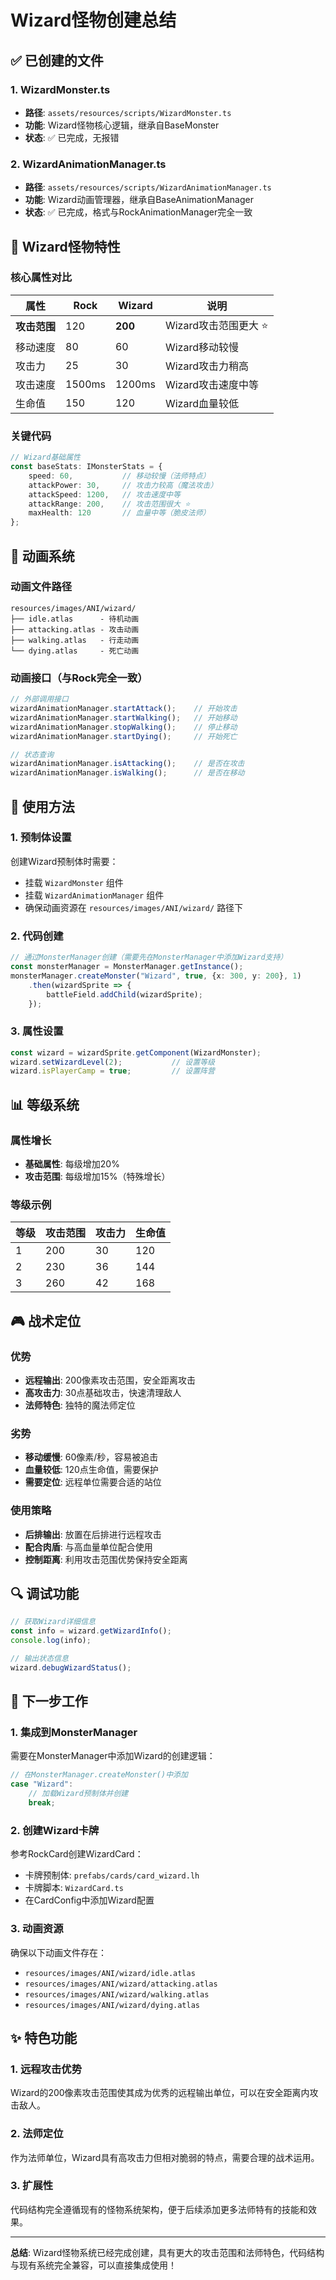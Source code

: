 # Wizard怪物创建总结

## ✅ 已创建的文件

### 1. WizardMonster.ts
- **路径**: `assets/resources/scripts/WizardMonster.ts`
- **功能**: Wizard怪物核心逻辑，继承自BaseMonster
- **状态**: ✅ 已完成，无报错

### 2. WizardAnimationManager.ts
- **路径**: `assets/resources/scripts/WizardAnimationManager.ts`
- **功能**: Wizard动画管理器，继承自BaseAnimationManager
- **状态**: ✅ 已完成，格式与RockAnimationManager完全一致

## 🎯 Wizard怪物特性

### 核心属性对比

| 属性 | Rock | Wizard | 说明 |
|------|------|--------|------|
| **攻击范围** | 120 | **200** | Wizard攻击范围更大 ⭐ |
| 移动速度 | 80 | 60 | Wizard移动较慢 |
| 攻击力 | 25 | 30 | Wizard攻击力稍高 |
| 攻击速度 | 1500ms | 1200ms | Wizard攻击速度中等 |
| 生命值 | 150 | 120 | Wizard血量较低 |

### 关键代码

```typescript
// Wizard基础属性
const baseStats: IMonsterStats = {
    speed: 60,           // 移动较慢（法师特点）
    attackPower: 30,     // 攻击力较高（魔法攻击）
    attackSpeed: 1200,   // 攻击速度中等
    attackRange: 200,    // 攻击范围很大 ⭐
    maxHealth: 120       // 血量中等（脆皮法师）
};
```

## 🎨 动画系统

### 动画文件路径
```
resources/images/ANI/wizard/
├── idle.atlas      - 待机动画
├── attacking.atlas - 攻击动画
├── walking.atlas   - 行走动画
└── dying.atlas     - 死亡动画
```

### 动画接口（与Rock完全一致）
```typescript
// 外部调用接口
wizardAnimationManager.startAttack();    // 开始攻击
wizardAnimationManager.startWalking();   // 开始移动
wizardAnimationManager.stopWalking();    // 停止移动
wizardAnimationManager.startDying();     // 开始死亡

// 状态查询
wizardAnimationManager.isAttacking();    // 是否在攻击
wizardAnimationManager.isWalking();      // 是否在移动
```

## 🔧 使用方法

### 1. 预制体设置
创建Wizard预制体时需要：
- 挂载 `WizardMonster` 组件
- 挂载 `WizardAnimationManager` 组件
- 确保动画资源在 `resources/images/ANI/wizard/` 路径下

### 2. 代码创建
```typescript
// 通过MonsterManager创建（需要先在MonsterManager中添加Wizard支持）
const monsterManager = MonsterManager.getInstance();
monsterManager.createMonster("Wizard", true, {x: 300, y: 200}, 1)
    .then(wizardSprite => {
        battleField.addChild(wizardSprite);
    });
```

### 3. 属性设置
```typescript
const wizard = wizardSprite.getComponent(WizardMonster);
wizard.setWizardLevel(2);           // 设置等级
wizard.isPlayerCamp = true;         // 设置阵营
```

## 📊 等级系统

### 属性增长
- **基础属性**: 每级增加20%
- **攻击范围**: 每级增加15%（特殊增长）

### 等级示例
| 等级 | 攻击范围 | 攻击力 | 生命值 |
|------|----------|--------|--------|
| 1 | 200 | 30 | 120 |
| 2 | 230 | 36 | 144 |
| 3 | 260 | 42 | 168 |

## 🎮 战术定位

### 优势
- **远程输出**: 200像素攻击范围，安全距离攻击
- **高攻击力**: 30点基础攻击，快速清理敌人
- **法师特色**: 独特的魔法师定位

### 劣势
- **移动缓慢**: 60像素/秒，容易被追击
- **血量较低**: 120点生命值，需要保护
- **需要定位**: 远程单位需要合适的站位

### 使用策略
- **后排输出**: 放置在后排进行远程攻击
- **配合肉盾**: 与高血量单位配合使用
- **控制距离**: 利用攻击范围优势保持安全距离

## 🔍 调试功能

```typescript
// 获取Wizard详细信息
const info = wizard.getWizardInfo();
console.log(info);

// 输出状态信息
wizard.debugWizardStatus();
```

## 📝 下一步工作

### 1. 集成到MonsterManager
需要在MonsterManager中添加Wizard的创建逻辑：
```typescript
// 在MonsterManager.createMonster()中添加
case "Wizard":
    // 加载Wizard预制体并创建
    break;
```

### 2. 创建Wizard卡牌
参考RockCard创建WizardCard：
- 卡牌预制体: `prefabs/cards/card_wizard.lh`
- 卡牌脚本: `WizardCard.ts`
- 在CardConfig中添加Wizard配置

### 3. 动画资源
确保以下动画文件存在：
- `resources/images/ANI/wizard/idle.atlas`
- `resources/images/ANI/wizard/attacking.atlas`
- `resources/images/ANI/wizard/walking.atlas`
- `resources/images/ANI/wizard/dying.atlas`

## ✨ 特色功能

### 1. 远程攻击优势
Wizard的200像素攻击范围使其成为优秀的远程输出单位，可以在安全距离内攻击敌人。

### 2. 法师定位
作为法师单位，Wizard具有高攻击力但相对脆弱的特点，需要合理的战术运用。

### 3. 扩展性
代码结构完全遵循现有的怪物系统架构，便于后续添加更多法师特有的技能和效果。

---

**总结**: Wizard怪物系统已经完成创建，具有更大的攻击范围和法师特色，代码结构与现有系统完全兼容，可以直接集成使用！
